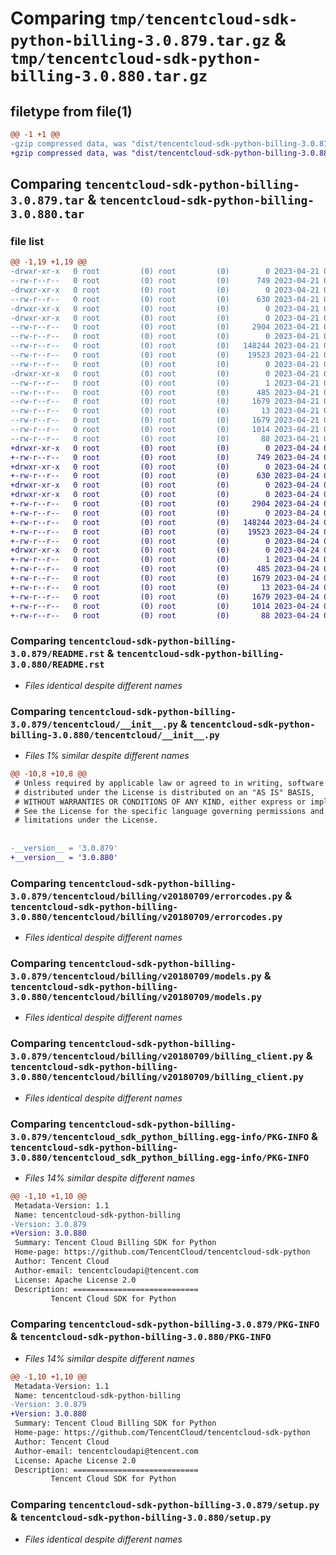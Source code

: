 # Comparing `tmp/tencentcloud-sdk-python-billing-3.0.879.tar.gz` & `tmp/tencentcloud-sdk-python-billing-3.0.880.tar.gz`

## filetype from file(1)

```diff
@@ -1 +1 @@
-gzip compressed data, was "dist/tencentcloud-sdk-python-billing-3.0.879.tar", last modified: Fri Apr 21 00:30:26 2023, max compression
+gzip compressed data, was "dist/tencentcloud-sdk-python-billing-3.0.880.tar", last modified: Mon Apr 24 02:45:57 2023, max compression
```

## Comparing `tencentcloud-sdk-python-billing-3.0.879.tar` & `tencentcloud-sdk-python-billing-3.0.880.tar`

### file list

```diff
@@ -1,19 +1,19 @@
-drwxr-xr-x   0 root         (0) root         (0)        0 2023-04-21 00:30:26.000000 tencentcloud-sdk-python-billing-3.0.879/
--rw-r--r--   0 root         (0) root         (0)      749 2023-04-21 00:30:26.000000 tencentcloud-sdk-python-billing-3.0.879/README.rst
-drwxr-xr-x   0 root         (0) root         (0)        0 2023-04-21 00:30:26.000000 tencentcloud-sdk-python-billing-3.0.879/tencentcloud/
--rw-r--r--   0 root         (0) root         (0)      630 2023-04-21 00:30:26.000000 tencentcloud-sdk-python-billing-3.0.879/tencentcloud/__init__.py
-drwxr-xr-x   0 root         (0) root         (0)        0 2023-04-21 00:30:26.000000 tencentcloud-sdk-python-billing-3.0.879/tencentcloud/billing/
-drwxr-xr-x   0 root         (0) root         (0)        0 2023-04-21 00:30:26.000000 tencentcloud-sdk-python-billing-3.0.879/tencentcloud/billing/v20180709/
--rw-r--r--   0 root         (0) root         (0)     2904 2023-04-21 00:30:26.000000 tencentcloud-sdk-python-billing-3.0.879/tencentcloud/billing/v20180709/errorcodes.py
--rw-r--r--   0 root         (0) root         (0)        0 2023-04-21 00:30:26.000000 tencentcloud-sdk-python-billing-3.0.879/tencentcloud/billing/v20180709/__init__.py
--rw-r--r--   0 root         (0) root         (0)   148244 2023-04-21 00:30:26.000000 tencentcloud-sdk-python-billing-3.0.879/tencentcloud/billing/v20180709/models.py
--rw-r--r--   0 root         (0) root         (0)    19523 2023-04-21 00:30:26.000000 tencentcloud-sdk-python-billing-3.0.879/tencentcloud/billing/v20180709/billing_client.py
--rw-r--r--   0 root         (0) root         (0)        0 2023-04-21 00:30:26.000000 tencentcloud-sdk-python-billing-3.0.879/tencentcloud/billing/__init__.py
-drwxr-xr-x   0 root         (0) root         (0)        0 2023-04-21 00:30:26.000000 tencentcloud-sdk-python-billing-3.0.879/tencentcloud_sdk_python_billing.egg-info/
--rw-r--r--   0 root         (0) root         (0)        1 2023-04-21 00:30:26.000000 tencentcloud-sdk-python-billing-3.0.879/tencentcloud_sdk_python_billing.egg-info/dependency_links.txt
--rw-r--r--   0 root         (0) root         (0)      485 2023-04-21 00:30:26.000000 tencentcloud-sdk-python-billing-3.0.879/tencentcloud_sdk_python_billing.egg-info/SOURCES.txt
--rw-r--r--   0 root         (0) root         (0)     1679 2023-04-21 00:30:26.000000 tencentcloud-sdk-python-billing-3.0.879/tencentcloud_sdk_python_billing.egg-info/PKG-INFO
--rw-r--r--   0 root         (0) root         (0)       13 2023-04-21 00:30:26.000000 tencentcloud-sdk-python-billing-3.0.879/tencentcloud_sdk_python_billing.egg-info/top_level.txt
--rw-r--r--   0 root         (0) root         (0)     1679 2023-04-21 00:30:26.000000 tencentcloud-sdk-python-billing-3.0.879/PKG-INFO
--rw-r--r--   0 root         (0) root         (0)     1014 2023-04-21 00:30:26.000000 tencentcloud-sdk-python-billing-3.0.879/setup.py
--rw-r--r--   0 root         (0) root         (0)       88 2023-04-21 00:30:26.000000 tencentcloud-sdk-python-billing-3.0.879/setup.cfg
+drwxr-xr-x   0 root         (0) root         (0)        0 2023-04-24 02:45:57.000000 tencentcloud-sdk-python-billing-3.0.880/
+-rw-r--r--   0 root         (0) root         (0)      749 2023-04-24 02:45:57.000000 tencentcloud-sdk-python-billing-3.0.880/README.rst
+drwxr-xr-x   0 root         (0) root         (0)        0 2023-04-24 02:45:57.000000 tencentcloud-sdk-python-billing-3.0.880/tencentcloud/
+-rw-r--r--   0 root         (0) root         (0)      630 2023-04-24 02:45:57.000000 tencentcloud-sdk-python-billing-3.0.880/tencentcloud/__init__.py
+drwxr-xr-x   0 root         (0) root         (0)        0 2023-04-24 02:45:57.000000 tencentcloud-sdk-python-billing-3.0.880/tencentcloud/billing/
+drwxr-xr-x   0 root         (0) root         (0)        0 2023-04-24 02:45:57.000000 tencentcloud-sdk-python-billing-3.0.880/tencentcloud/billing/v20180709/
+-rw-r--r--   0 root         (0) root         (0)     2904 2023-04-24 02:45:57.000000 tencentcloud-sdk-python-billing-3.0.880/tencentcloud/billing/v20180709/errorcodes.py
+-rw-r--r--   0 root         (0) root         (0)        0 2023-04-24 02:45:57.000000 tencentcloud-sdk-python-billing-3.0.880/tencentcloud/billing/v20180709/__init__.py
+-rw-r--r--   0 root         (0) root         (0)   148244 2023-04-24 02:45:57.000000 tencentcloud-sdk-python-billing-3.0.880/tencentcloud/billing/v20180709/models.py
+-rw-r--r--   0 root         (0) root         (0)    19523 2023-04-24 02:45:57.000000 tencentcloud-sdk-python-billing-3.0.880/tencentcloud/billing/v20180709/billing_client.py
+-rw-r--r--   0 root         (0) root         (0)        0 2023-04-24 02:45:57.000000 tencentcloud-sdk-python-billing-3.0.880/tencentcloud/billing/__init__.py
+drwxr-xr-x   0 root         (0) root         (0)        0 2023-04-24 02:45:57.000000 tencentcloud-sdk-python-billing-3.0.880/tencentcloud_sdk_python_billing.egg-info/
+-rw-r--r--   0 root         (0) root         (0)        1 2023-04-24 02:45:57.000000 tencentcloud-sdk-python-billing-3.0.880/tencentcloud_sdk_python_billing.egg-info/dependency_links.txt
+-rw-r--r--   0 root         (0) root         (0)      485 2023-04-24 02:45:57.000000 tencentcloud-sdk-python-billing-3.0.880/tencentcloud_sdk_python_billing.egg-info/SOURCES.txt
+-rw-r--r--   0 root         (0) root         (0)     1679 2023-04-24 02:45:57.000000 tencentcloud-sdk-python-billing-3.0.880/tencentcloud_sdk_python_billing.egg-info/PKG-INFO
+-rw-r--r--   0 root         (0) root         (0)       13 2023-04-24 02:45:57.000000 tencentcloud-sdk-python-billing-3.0.880/tencentcloud_sdk_python_billing.egg-info/top_level.txt
+-rw-r--r--   0 root         (0) root         (0)     1679 2023-04-24 02:45:57.000000 tencentcloud-sdk-python-billing-3.0.880/PKG-INFO
+-rw-r--r--   0 root         (0) root         (0)     1014 2023-04-24 02:45:57.000000 tencentcloud-sdk-python-billing-3.0.880/setup.py
+-rw-r--r--   0 root         (0) root         (0)       88 2023-04-24 02:45:57.000000 tencentcloud-sdk-python-billing-3.0.880/setup.cfg
```

### Comparing `tencentcloud-sdk-python-billing-3.0.879/README.rst` & `tencentcloud-sdk-python-billing-3.0.880/README.rst`

 * *Files identical despite different names*

### Comparing `tencentcloud-sdk-python-billing-3.0.879/tencentcloud/__init__.py` & `tencentcloud-sdk-python-billing-3.0.880/tencentcloud/__init__.py`

 * *Files 1% similar despite different names*

```diff
@@ -10,8 +10,8 @@
 # Unless required by applicable law or agreed to in writing, software
 # distributed under the License is distributed on an "AS IS" BASIS,
 # WITHOUT WARRANTIES OR CONDITIONS OF ANY KIND, either express or implied.
 # See the License for the specific language governing permissions and
 # limitations under the License.
 
 
-__version__ = '3.0.879'
+__version__ = '3.0.880'
```

### Comparing `tencentcloud-sdk-python-billing-3.0.879/tencentcloud/billing/v20180709/errorcodes.py` & `tencentcloud-sdk-python-billing-3.0.880/tencentcloud/billing/v20180709/errorcodes.py`

 * *Files identical despite different names*

### Comparing `tencentcloud-sdk-python-billing-3.0.879/tencentcloud/billing/v20180709/models.py` & `tencentcloud-sdk-python-billing-3.0.880/tencentcloud/billing/v20180709/models.py`

 * *Files identical despite different names*

### Comparing `tencentcloud-sdk-python-billing-3.0.879/tencentcloud/billing/v20180709/billing_client.py` & `tencentcloud-sdk-python-billing-3.0.880/tencentcloud/billing/v20180709/billing_client.py`

 * *Files identical despite different names*

### Comparing `tencentcloud-sdk-python-billing-3.0.879/tencentcloud_sdk_python_billing.egg-info/PKG-INFO` & `tencentcloud-sdk-python-billing-3.0.880/tencentcloud_sdk_python_billing.egg-info/PKG-INFO`

 * *Files 14% similar despite different names*

```diff
@@ -1,10 +1,10 @@
 Metadata-Version: 1.1
 Name: tencentcloud-sdk-python-billing
-Version: 3.0.879
+Version: 3.0.880
 Summary: Tencent Cloud Billing SDK for Python
 Home-page: https://github.com/TencentCloud/tencentcloud-sdk-python
 Author: Tencent Cloud
 Author-email: tencentcloudapi@tencent.com
 License: Apache License 2.0
 Description: ============================
         Tencent Cloud SDK for Python
```

### Comparing `tencentcloud-sdk-python-billing-3.0.879/PKG-INFO` & `tencentcloud-sdk-python-billing-3.0.880/PKG-INFO`

 * *Files 14% similar despite different names*

```diff
@@ -1,10 +1,10 @@
 Metadata-Version: 1.1
 Name: tencentcloud-sdk-python-billing
-Version: 3.0.879
+Version: 3.0.880
 Summary: Tencent Cloud Billing SDK for Python
 Home-page: https://github.com/TencentCloud/tencentcloud-sdk-python
 Author: Tencent Cloud
 Author-email: tencentcloudapi@tencent.com
 License: Apache License 2.0
 Description: ============================
         Tencent Cloud SDK for Python
```

### Comparing `tencentcloud-sdk-python-billing-3.0.879/setup.py` & `tencentcloud-sdk-python-billing-3.0.880/setup.py`

 * *Files identical despite different names*

